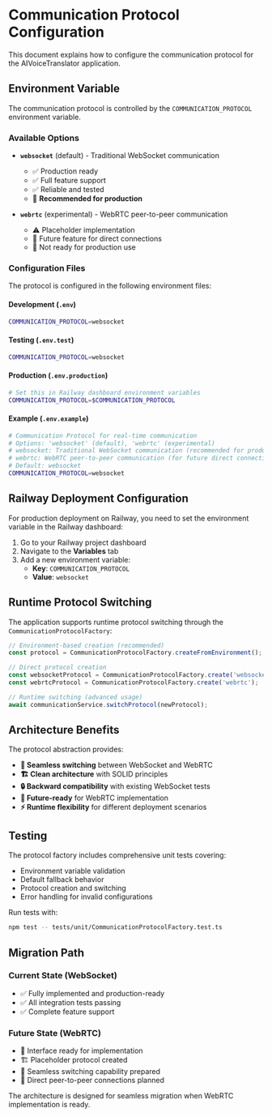 # Communication Protocol Configuration

This document explains how to configure the communication protocol for the AIVoiceTranslator application.

## Environment Variable

The communication protocol is controlled by the `COMMUNICATION_PROTOCOL` environment variable.

### Available Options

- **`websocket`** (default) - Traditional WebSocket communication
  - ✅ Production ready
  - ✅ Full feature support
  - ✅ Reliable and tested
  - 🎯 **Recommended for production**

- **`webrtc`** (experimental) - WebRTC peer-to-peer communication
  - ⚠️ Placeholder implementation
  - 🚧 Future feature for direct connections
  - 📝 Not ready for production use

### Configuration Files

The protocol is configured in the following environment files:

#### Development (`.env`)
```bash
COMMUNICATION_PROTOCOL=websocket
```

#### Testing (`.env.test`)
```bash
COMMUNICATION_PROTOCOL=websocket
```

#### Production (`.env.production`)
```bash
# Set this in Railway dashboard environment variables
COMMUNICATION_PROTOCOL=$COMMUNICATION_PROTOCOL
```

#### Example (`.env.example`)
```bash
# Communication Protocol for real-time communication
# Options: 'websocket' (default), 'webrtc' (experimental)
# websocket: Traditional WebSocket communication (recommended for production)
# webrtc: WebRTC peer-to-peer communication (for future direct connection features)
# Default: websocket
COMMUNICATION_PROTOCOL=websocket
```

## Railway Deployment Configuration

For production deployment on Railway, you need to set the environment variable in the Railway dashboard:

1. Go to your Railway project dashboard
2. Navigate to the **Variables** tab
3. Add a new environment variable:
   - **Key**: `COMMUNICATION_PROTOCOL`
   - **Value**: `websocket`

## Runtime Protocol Switching

The application supports runtime protocol switching through the `CommunicationProtocolFactory`:

```typescript
// Environment-based creation (recommended)
const protocol = CommunicationProtocolFactory.createFromEnvironment();

// Direct protocol creation
const websocketProtocol = CommunicationProtocolFactory.create('websocket');
const webrtcProtocol = CommunicationProtocolFactory.create('webrtc');

// Runtime switching (advanced usage)
await communicationService.switchProtocol(newProtocol);
```

## Architecture Benefits

The protocol abstraction provides:

- **🔄 Seamless switching** between WebSocket and WebRTC
- **🏗️ Clean architecture** with SOLID principles
- **🔒 Backward compatibility** with existing WebSocket tests
- **🚀 Future-ready** for WebRTC implementation
- **⚡ Runtime flexibility** for different deployment scenarios

## Testing

The protocol factory includes comprehensive unit tests covering:

- Environment variable validation
- Default fallback behavior
- Protocol creation and switching
- Error handling for invalid configurations

Run tests with:
```bash
npm test -- tests/unit/CommunicationProtocolFactory.test.ts
```

## Migration Path

### Current State (WebSocket)
- ✅ Fully implemented and production-ready
- ✅ All integration tests passing
- ✅ Complete feature support

### Future State (WebRTC)
- 📝 Interface ready for implementation
- 🏗️ Placeholder protocol created
- 🔧 Seamless switching capability prepared
- 🎯 Direct peer-to-peer connections planned

The architecture is designed for seamless migration when WebRTC implementation is ready.
